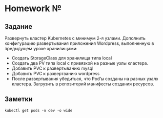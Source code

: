# Homework №

## Задание

Развернуть кластер Kubernetes с минимум 2-я узлами.
Дополнить конфигурацию развертывания приложения Wordpress, выполненную в предыдущем уроке
хранилищами:
- Создать StorageClass для хранилища типа local
- Создать два PV типа local с привязкой на разные узлы кластера.
- Добавить PVC к развертыванию mysql
- Добавить PVC к развертванию wordpress
- После развертывания убедиться, что Pod’ы созданы на разных узалх кластера.
Загрузить в репозиторий манифесты создания ресурсов.

## Заметки

```shell
kubectl get pods -n dev -o wide
```